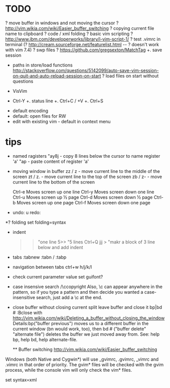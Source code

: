
TODO
====

? move buffer in windows and not moving the cursor
? http://vim.wikia.com/wiki/Easier_buffer_switching
? copying current file name to clipboard
? code / xml folding
? basic vim scripting
  ? http://www.ibm.com/developerworks/library/l-vim-script-1/
? test .vimrc in terminal
(? http://cream.sourceforge.net/featurelist.html -- ? doesn't work with vim 7.4)
? swp files 
? https://github.com/gregsexton/MatchTag
+. save session
  - paths in store/load functions
  http://stackoverflow.com/questions/5142099/auto-save-vim-session-on-quit-and-auto-reload-session-on-start
  ? load files on start without questions
+ VisVim
- Ctrl-Y
+. status line
+. Ctrl+C / +V
+. Ctrl+S
+ default encoding
+ default: open files for RW
+ edit with existing vim - default in context menu

tips
====

* named ragisters
    "ay8j   - copy 8 lines below the cursor to name register 'a'
    "ap     - paste content of register 'a'
* moving window in buffer
    zz / z<Enter> - move current line to the middle of the screen
    zt / z. - move current line to the top of the screen
    zb / z- - move current line to the bottom of the screen

    Ctrl-e Moves screen up one line
    Ctrl-y Moves screen down one line
    Ctrl-u Moves screen up ½ page
    Ctrl-d Moves screen down ½ page
    Ctrl-b Moves screen up one page
    Ctrl-f Moves screen down one page

* undo: u
  redo: <Ctrl-R>
  
*? folding 
  set folding=syntax

* indent
  >> "one line
  5>> "5 lines
  Ctrl+Q jjj > "makr a block of 3 line below and add indent

* tabs
  :tabnew 
  :tabn / :tabp

* navigation between tabs
   ctrl+w h/j/k/l

* check current parameter value
   set guifont?

* case insensive search
	/\ccopyright
	Also, \c can appear anywhere in the pattern, so if you type a pattern and then decide you wanted a case-insensitive search, just add a \c at the end.


* close buffer without closing current split
leave buffer and close it 
	bp|bd # 
    :Bclose
    with http://vim.wikia.com/wiki/Deleting_a_buffer_without_closing_the_window
	Details:bp("buffer previous") moves us to a different buffer in the current window (bn would work, too), then bd # ("buffer delete" "alternate file") deletes the buffer we just moved away from. See: help bp, help bd, help alternate-file.

  ** Buffer switching 
  http://vim.wikia.com/wiki/Easier_buffer_switching


Windows (both Native and Cygwin*) will use _gvimrc, .gvimrc, _vimrc and .vimrc in that order of priority. The gvim* files will be checked with the gvim process, while the console vim will only check the vim* files.

set syntax=xml



